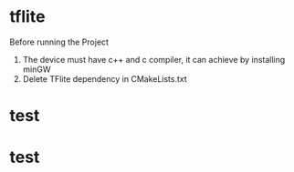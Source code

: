 # tflite
Before running the Project
1. The device must have c++ and c compiler, it can achieve by installing minGW
2. Delete TFlite dependency in CMakeLists.txt
# test
# test
